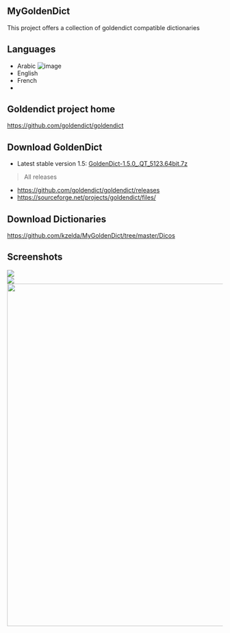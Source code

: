 ## MyGoldenDict
This project offers a collection of goldendict compatible dictionaries

## Languages
- Arabic ![image](https://github.com/kzelda/MyGoldenDict/assets/592467/4e645823-d981-4900-a542-4001714abf7b)
- English
- French
- 
## Goldendict project home
https://github.com/goldendict/goldendict

## Download GoldenDict
- Latest stable version 1.5: [GoldenDict-1.5.0_.QT_5123.64bit.7z](https://github.com/goldendict/goldendict/releases/download/1.5.0/GoldenDict-1.5.0_.QT_5123.64bit.7z)
> All releases
- https://github.com/goldendict/goldendict/releases
- https://sourceforge.net/projects/goldendict/files/

## Download Dictionaries
https://github.com/kzelda/MyGoldenDict/tree/master/Dicos

## Screenshots
<img src="https://raw.githubusercontent.com/kzelda/MyGoldenDict/master/Doc/GoldenDict_3.png" />
<br />
<img src="https://raw.githubusercontent.com/kzelda/MyGoldenDict/master/Doc/GoldenDict_2.gif" />
<br />
<img width="800" src="https://raw.githubusercontent.com/kzelda/MyGoldenDict/master/Doc/GoldenDict_1.png" />



